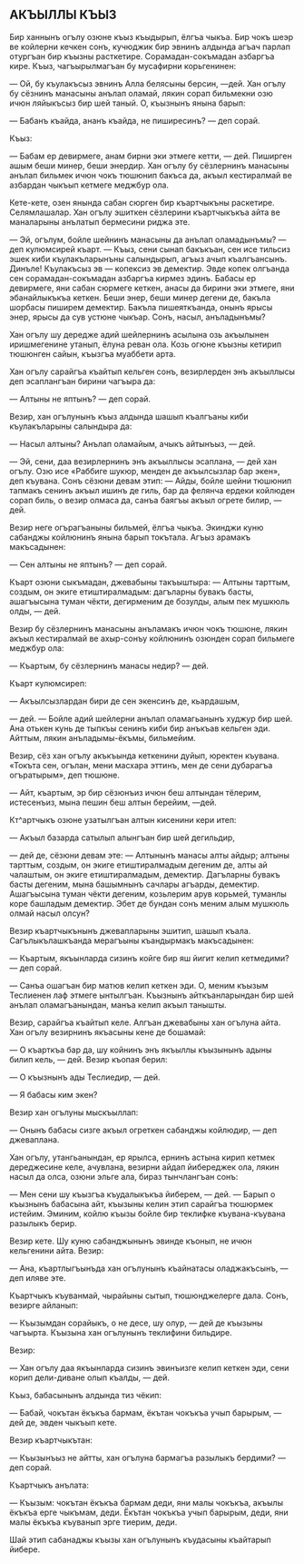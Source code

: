 ## АКЪЫЛЛЫ КЪЫЗ

Бир ханнынъ огълу озюне къыз къыдырып, ёлгъа чыкъа.
Бир чокъ шеэр ве койлерни кечкен сонъ, кучюджик бир эвнинъ алдында агъач парлап отургъан бир къызны расткетире.
Сорамадан-сокъмадан азбаргъа кире.
Къыз, чагъырылмагъан бу мусафирни корьгенинен:

— Ой, бу къулакъсыз эвнинъ Алла белясыны берсин, —дей.
Хан огълу бу сёзнинъ манасыны анълап оламай, лякин сорап бильмекни озю ичюн ляйыкъсыз бир шей таный.
О, къызнынъ янына барып:

— Бабанъ къайда, ананъ къайда, не пиширесинъ? — деп сорай.

Къыз:

— Бабам ер девирмеге, анам бирни эки этмеге кетти, — дей.
Пиширген ашым беши минер, беши энердир.
Хан огълу бу сёзлернинъ манасыны анълап бильмек ичюн чокъ тюшюнип бакъса да, акъыл кестиралмай ве азбардан чыкъып кетмеге меджбур ола.

Кете-кете, озен янында сабан сюрген бир къартчыкъны раскетире.
Селямлашалар.
Хан огълу эшиткен сёзлерини къартчыкъкъа айта ве маналарыны анълатып бермесини риджа эте.

— Эй, огълум, бойле шейнинъ манасыны да анълап оламадынъмы? — деп кулюмсирей къарт. — Къыз, сени сынап бакъкъан, сен исе тильсиз эшек киби къулакъларынъны салындырып, агъыз ачып къалгъансынъ.
Динъле!
Къулакъсыз эв — копексиз эв демектир.
Эвде копек олгъанда сен сорамадан-сокъмадан азбаргъа кирмез эдинъ.
Бабасы ер девирмеге, яни сабан сюрмеге кеткен, анасы да бирини эки этмеге, яни эбанайлыкъкъа кеткен.
Беши энер, беши минер дегени де, бакъла шорбасы пиширем демектир.
Бакъла пишеяткъанда, онынъ ярысы энер, ярысы да сув устюне чыкъар.
Сонъ, насыл, анъладынъмы?

Хан огълу шу дередже адий шейлернинъ асылына озь акъылынен иришмегенине утанып, ёлуна реван ола.
Козь огюне къызны кетирип тюшюнген сайын, къызгъа муаббети арта.

Хан огълу сарайгъа къайтып кельген сонъ, везирлерден энъ акъыллысы деп эсаплангъан бирини чагъыра да:

— Алтыны не яптынъ? — деп сорай.

Везир, хан огълунынъ къыз алдында шашып къалгъаны киби къулакъларыны салындыра да:

— Насыл алтыны?
Анълап оламайым, ачыкъ айтынъыз, — дей.

— Эй, сени, даа везирлернинъ энъ акъыллысы эсаплана, — дей хан огълу.
Озю исе «Раббиге шукюр, менден де акъылсызлар бар экен», деп къувана.
Сонъ сёзюни девам этип: — Айды, бойле шейни тюшюнип тапмакъ сенинъ акъыл ишинъ де гиль, бар да фелянча ердеки койлюден сорап биль, о везир олмаса да, санъа баягъы акъыл огрете билир, — дей.

Везир неге огърагъаныны бильмей, ёлгъа чыкъа.
Экинджи куню сабанджы койлюнинъ янына барып токътала.
Агъыз арамакъ макъсадынен:

— Сен алтыны не яптынъ? — деп сорай.

Къарт озюни сыкъмадан, джевабыны такъыштыра: — Алтыны тарттым, создым, он экиге етиштиралмадым: дагъларны бувакъ басты, ашагъысына туман чёкти, дегирменим де бозулды, алым пек мушкюль олды, — дей.

Везир бу сёзлернинъ манасыны анъламакъ ичюн чокъ тюшюне, лякин акъыл кестиралмай ве ахыр-сонъу койлюнинъ озюнден сорап бильмеге меджбур ола:

— Къартым, бу сёзлернинъ манасы недир? — дей.

Къарт кулюмсиреп:

— Акъылсызлардан бири де сен экенсинъ де, кьардашым,

— дей. — Бойле адий шейлерни анълап оламагьанынъ худжур бир шей.
Ана отькен кунь де тыпкъы сенинъ киби бир анъкъав кельген эди.
Айттым, лякин анъладымы-ёкъмы, бильмейим.

Везир, сёз хан огълу акъкъында кеткенини дуйып, юректен къувана.
«Токъта сен, огълан, мени масхара эттинъ, мен де сени дубарагъа огъратырым», деп тюшюне.

— Айт, къартым, эр бир сёзюнъиз ичюн беш алтындан тёлерим, истесенъиз, мына пешин беш алтын берейим, —дей.

Кт^артчыкъ озюне узатылгъан алтын кисенини кери итеп:

— Акъыл базарда сатылып алынгъан бир шей дегильдир,

— дей де, сёзюни девам эте: — Алтынынъ манасы алты айдыр; алтыны тарттым, создым, он экиге етиштиралмадым дегеним де, алты ай чалаштым, он экиге етиштиралмадым, демектир.
Дагъларны бувакъ басты дегеним, мына башымнынъ сачлары агъарды, демектир.
Ашагъысына туман чёкти дегеним, козьлерим арув корьмей, туманлы коре башладым демектир.
Эбет де бундан сонъ меним алым мушкюль олмай насыл олсун?

Везир къартчыкънынъ джевапларыны эшитип, шашып къала.
Сагълыкълашкъанда мерагъыны къандырмакъ макъсадынен:

— Къартым, якъынларда сизинъ койге бир яш йигит келип кетмедими? — деп сорай.

— Санъа ошагъан бир матюв келип кеткен эди.
О, меним къызым Теслиенен лаф этмеге ынтылгъан.
Къызнынъ айткъанларындан бир шей анълап оламагъанындан, манъа келип акъыл танышты.

Везир, сарайгъа къайтып келе.
Алгъан джевабыны хан огълуна айта.
Хан огълу везирнинъ якъасыны кене де бошамай:

— О къарткъа бар да, шу койнинъ энъ якъыллы къызынынъ адыны билип кель, — дей.
Везир къопая берил:

— О къызнынъ ады Теслиедир, — дей.

— Я бабасы ким экен?

Везир хан огълуны мыскъыллап:

— Онынъ бабасы сизге акъыл огреткен сабанджы койлюдир, — деп джеваплана.

Хан огълу, утангьанындан, ер ярылса, ернинъ астына кирип кетмек дереджесине келе, ачувлана, везирни айдап йибереджек ола, лякин насыл да олса, озюни эльге ала, бираз тынчлангъан сонъ:

— Мен сени шу къызгъа къудалыкъкъа йиберем, — дей. — Барып о къызнынъ бабасына айт, къызыны келин этип сарайгъа тюшюрмек истейим.
Эминим, койлю къызы бойле бир теклифке къувана-къувана разылыкъ берир.

Везир кете.
Шу куню сабанджынынъ эвинде къонып, не ичюн кельгенини айта.
Везир:

— Ана, къартлыгъынъда хан огълунынъ къайнатасы оладжакъсынъ, — деп иляве эте.

Къартчыкъ къуванмай, чырайыны сытып, тюшюнджелерге дала.
Сонъ, везирге айланып:

— Къызымдан сорайыкъ, о не десе, шу олур, — дей де къызыны чагъырта.
Къызына хан огълунынъ теклифини бильдире.

Везир:

— Хан огълу даа якъынларда сизинъ эвинъизге келип кеткен эди, сени корип дели-диване олып къалды, — дей.

Къыз, бабасынынъ алдында тиз чёкип:

— Бабай, чокътан ёкъкъа бармам, ёкътан чокъкъа учып барырым, — дей де, эвден чыкъып кете.

Везир къартчыкътан:

— Къызынъыз не айтты, хан огълуна бармагъа разылыкъ бердими? — деп сорай.

Къартчыкъ анълата:

— Къызым: чокътан ёкъкъа бармам деди, яни малы чокъкъа, акъылы ёкъкъа ерге чыкъмам, деди.
Ёкътан чокъкъа учып барырым, деди, яни малы ёкъкъа къуванып эрге тиерим, деди.

Шай этип сабанаджы къызы хан огълунынъ къудасыны къайтарып йибере. 
